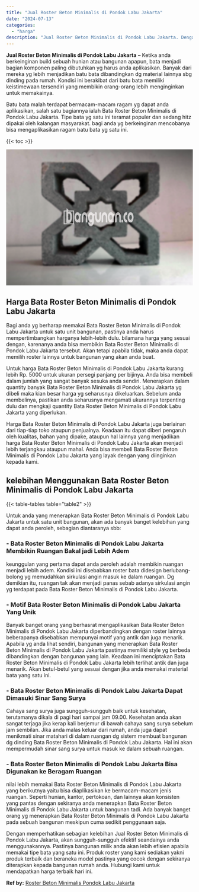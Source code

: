 ```yaml
---
title: "Jual Roster Beton Minimalis di Pondok Labu Jakarta"
date: "2024-07-13"
categories: 
  - "harga"
description: "Jual Roster Beton Minimalis di Pondok Labu Jakarta. Dengan memperhatikan sebagian kelebihan Jual Roster Beton Minimalis di Pondok Labu Jakarta, akan sungguh-..."
---
```


**Jual Roster Beton Minimalis di Pondok Labu Jakarta** – Ketika anda berkeinginan build sebuah hunian atau bangunan apapun, bata menjadi bagian komponen paling dibutuhkan yg harus anda aplikasikan. Banyak dari mereka yg lebih menjadikan batu bata dibandingkan dg material lainnya sbg dinding pada rumah. Kondisi ini berakibat dari batu bata memiliki keistimewaan tersendiri yang membikin orang-orang lebih menginginkan untuk memakainya.

Batu bata malah terdapat bermacam-macam ragam yg dapat anda aplikasikan, salah satu bagiannya ialah Bata Roster Beton Minimalis di Pondok Labu Jakarta. Tipe bata yg satu ini teramat populer dan sedang hitz dipakai oleh kalangan masyarakat. bagi anda yg berkeinginan mencobanya bisa mengaplikasikan ragam batu bata yg satu ini.

{{< toc >}}

![Jual Roster Beton Minimalis di Pondok Labu Jakarta](/images/bata-roster-minimalis-21.png)

## Harga Bata Roster Beton Minimalis di Pondok Labu Jakarta

Bagi anda yg berharap memakai Bata Roster Beton Minimalis di Pondok Labu Jakarta untuk satu unit bangunan, pastinya anda harus mempertimbangkan harganya lebih-lebih dulu. bilamana harga yang sesuai dengan, karenanya anda bisa membikin Bata Roster Beton Minimalis di Pondok Labu Jakarta tersebut. Akan tetapi apabila tidak, maka anda dapat memilih roster lainnya untuk bangunan yang akan anda buat.

Untuk harga Bata Roster Beton Minimalis di Pondok Labu Jakarta kurang lebih Rp. 5000 untuk ukuran persegi panjang per bijinya. Anda bisa membeli dalam jumlah yang sangat banyak sesuka anda sendiri. Menerapkan dalam quantity banyak Bata Roster Beton Minimalis di Pondok Labu Jakarta yg dibeli maka kian besar harga yg seharusnya dikeluarkan. Sebelum anda membelinya, pastikan anda seharusnya mengamati ukurannya terpenting dulu dan mengkaji quantity Bata Roster Beton Minimalis di Pondok Labu Jakarta yang diperlukan.

Harga Bata Roster Beton Minimalis di Pondok Labu Jakarta juga berlainan dari tiap-tiap toko ataupun penjualnya. Keadaan itu dapat diberi pengaruh oleh kualitas, bahan yang dipake, ataupun hal lainnya yang menjadikan harga Bata Roster Beton Minimalis di Pondok Labu Jakarta akan menjadi lebih terjangkau ataupun mahal. Anda bisa membeli Bata Roster Beton Minimalis di Pondok Labu Jakarta yang layak dengan yang diinginkan kepada kami.

## kelebihan Menggunakan Bata Roster Beton Minimalis di Pondok Labu Jakarta

{{< table-tables table="table2" >}}

Untuk anda yang menerapkan Bata Roster Beton Minimalis di Pondok Labu Jakarta untuk satu unit bangunan, akan ada banyak banget kelebihan yang dapat anda peroleh, sebagian diantaranya sbb:

### \- Bata Roster Beton Minimalis di Pondok Labu Jakarta Membikin Ruangan Bakal jadi Lebih Adem

keunggulan yang pertama dapat anda peroleh adalah membikin ruangan menjadi lebih adem. Kondisi ini disebabkan roster bata didesign berlubang-bolong yg memudahkan sirkulasi angin masuk ke dalam ruangan. Dg demikian itu, ruangan tak akan menjadi panas sebab adanya sirkulasi angin yg terdapat pada Bata Roster Beton Minimalis di Pondok Labu Jakarta.

### \- Motif Bata Roster Beton Minimalis di Pondok Labu Jakarta Yang Unik

Banyak banget orang yang berhasrat mengaplikasikan Bata Roster Beton Minimalis di Pondok Labu Jakarta diperbandingkan dengan roster lainnya beberapanya disebabkan mempunyai motif yang antik dan juga menarik. Apabila yg anda lihat sendiri, bangunan yang menerapkan Bata Roster Beton Minimalis di Pondok Labu Jakarta pastinya memiliki style yg berbeda dibandingkan dengan bangunan yang lain. Keadaan ini menciptakan Bata Roster Beton Minimalis di Pondok Labu Jakarta lebih terlihat antik dan juga menarik. Akan betul-betul yang sesuai dengan jika anda memakai material bata yang satu ini.

### \- Bata Roster Beton Minimalis di Pondok Labu Jakarta Dapat Dimasuki Sinar Sang Surya

Cahaya sang surya juga sungguh-sungguh baik untuk kesehatan, terutamanya dikala di pagi hari sampai jam 09.00. Kesehatan anda akan sangat terjaga jika kerap kali berjemur di bawah cahaya sang surya sebelum jam sembilan. Jika anda malas keluar dari rumah, anda juga dapat menikmati sinar matahari di dalam ruangan dg sistem membuat bangunan dg dinding Bata Roster Beton Minimalis di Pondok Labu Jakarta. Hal ini akan mempermudah sinar sang surya untuk masuk ke dalam sebuah ruangan.

### \- Bata Roster Beton Minimalis di Pondok Labu Jakarta Bisa Digunakan ke Beragam Ruangan

nilai lebih memakai Bata Roster Beton Minimalis di Pondok Labu Jakarta yang berikutnya yaitu bisa diaplikasikan ke bermacam-macam jenis ruangan. Seperti hunian, kantor, pertokoan, dan lainnya akan konsisten yang pantas dengan sekiranya anda menerapkan Bata Roster Beton Minimalis di Pondok Labu Jakarta untuk bangunan tadi. Ada banyak banget orang yg menerapkan Bata Roster Beton Minimalis di Pondok Labu Jakarta pada sebuah bangunan meskipun cuma sedikit penggunaan saja.

Dengan memperhatikan sebagian kelebihan Jual Roster Beton Minimalis di Pondok Labu Jakarta, akan sungguh-sungguh efektif seandainya anda menggunakannya. Pastinya bangunan milik anda akan lebih efisien apabila memakai tipe bata yang satu ini. Produk roster yang kami sediakan yakni produk terbaik dan beraneka model pastinya yang cocok dengan sekiranya diterapkan kepada bangunan rumah anda. Hubungi kami untuk mendapatkan harga terbaik hari ini.

**Ref by:** [Roster Beton Minimalis Pondok Labu Jakarta](https://id.wikipedia.org/wiki/Roster)
